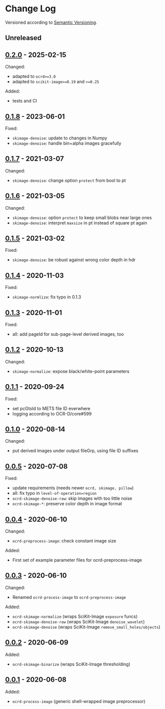 # Change Log

Versioned according to [Semantic Versioning](http://semver.org/).

## Unreleased

## [0.2.0] - 2025-02-15

Changed:

* adapted to `ocrd>=3.0`
* adapted to `scikit-image>=0.19` and `>=0.25`

Added:

* tests and CI

## [0.1.8] - 2023-06-01

Fixed:

* `skimage-denoise`: update to changes in Numpy
* `skimage-denoise`: handle bin+alpha images gracefully

## [0.1.7] - 2021-03-07

Changed:

* `skimage-denoise`: change option `protect` from bool to pt

## [0.1.6] - 2021-03-05

Changed:

* `skimage-denoise`: option `protect` to keep small blobs near large ones
* `skimage-denoise`: interpret `maxsize` in pt instead of square pt again

## [0.1.5] - 2021-03-02

Fixed:

* `skimage-denoise`: be robust against wrong color depth in hdr

## [0.1.4] - 2020-11-03

Fixed:

 * `skimage-normlize`: fix typo in 0.1.3

## [0.1.3] - 2020-11-01

Fixed:

 * all: add pageId for sub-page-level derived images, too

## [0.1.2] - 2020-10-13

Changed:

 * `skimage-normalize`: expose black/white-point parameters

## [0.1.1] - 2020-09-24

Fixed:

 * set pcGtsId to METS file ID everwhere
 * logging according to OCR-D/core#599

## [0.1.0] - 2020-08-14

Changed:

 * put derived images under output fileGrp, using file ID suffixes

## [0.0.5] - 2020-07-08

Fixed:

 * update requirements (needs newer `ocrd, skimage, pillow`)
 * all: fix typo in `level-of-operation=region`
 * `ocrd-skimage-denoise-raw`: skip images with too little noise
 * `ocrd-skimage-*`: preserve color depth in image format

## [0.0.4] - 2020-06-10

Changed:

  * `ocrd-preprocess-image`: check constant image size

Added:

  * First set of example parameter files for ocrd-preprocess-image


## [0.0.3] - 2020-06-10

Changed:

  * Renamed `ocrd-process-image` to `ocrd-preprocess-image`
  
Added:

  * `ocrd-skimage-normalize` (wraps SciKit-Image `exposure` funcs)
  * `ocrd-skimage-denoise-raw` (wraps SciKit-Image `denoise_wavelet`)
  * `ocrd-skimage-denoise` (wraps SciKit-Image `remove_small_holes/objects`)

## [0.0.2] - 2020-06-09

Added:

  * `ocrd-skimage-binarize` (wraps SciKit-Image thresholding)

## [0.0.1] - 2020-06-08

Added:

  * `ocrd-process-image` (generic shell-wrapped image preprocessor)

<!-- link-labels -->
[0.2.0]: ../../compare/v0.1.8...v0.2.0
[0.1.8]: ../../compare/v0.1.7...v0.1.8
[0.1.7]: ../../compare/v0.1.6...v0.1.7
[0.1.6]: ../../compare/v0.1.5...v0.1.6
[0.1.5]: ../../compare/v0.1.4...v0.1.5
[0.1.4]: ../../compare/v0.1.3...v0.1.4
[0.1.3]: ../../compare/v0.1.2...v0.1.3
[0.1.2]: ../../compare/v0.1.1...v0.1.2
[0.1.1]: ../../compare/v0.1.0...v0.1.1
[0.1.0]: ../../compare/v0.0.5...v0.1.0
[0.0.5]: ../../compare/v0.0.4...v0.0.5
[0.0.4]: ../../compare/v0.0.3...v0.0.4
[0.0.3]: ../../compare/v0.0.2...v0.0.3
[0.0.2]: ../../compare/v0.0.1...v0.0.2
[0.0.1]: ../../compare/HEAD...v0.0.1
